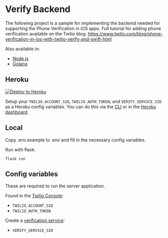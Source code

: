 # Verify Backend

The following project is a sample for implementing the backend needed for supporting the Phone Verification in iOS apps. Full  tutorial for adding phone verification available on the Twilio blog: https://www.twilio.com/blog/phone-verification-in-ios-with-twilio-verify-and-swift-html

Also available in:
* [Node.js](https://github.com/robinske/verify-server-node)
* [Golang](https://github.com/robinske/go-verify-backend)

## Heroku

[![Deploy to Heroku](https://www.herokucdn.com/deploy/button.svg)](https://heroku.com/deploy?template=https://github.com/ranand-twilio/verify-server)

Setup your `TWILIO_ACCOUNT_SID`, `TWILIO_AUTH_TOKEN`, and `VERIFY_SERVICE_SID` as a Heroku config variables. You can do this via the [CLI](https://devcenter.heroku.com/articles/config-vars#managing-config-vars) or in the [Heroku dashboard](https://devcenter.heroku.com/articles/config-vars#using-the-heroku-dashboard).

## Local
Copy .env.example to .env and fill in the necessary config variables.

Run with flask:

```
flask run
```

## Config variables

These are required to run the server application.

Found in the [Twilio Console](https://www.twilio.com/console/):
* `TWILIO_ACCOUNT_SID`
* `TWILIO_AUTH_TOKEN`

Create a [verification service](https://www.twilio.com/console/verify/services):
* `VERIFY_SERVICE_SID`
